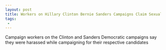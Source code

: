 ```yaml
---
layout: post
title: Workers on Hillary Clinton Bernie Sanders Campaigns Claim Sexual Harassment
tags:
 -
---
```

Campaign workers on the Clinton and Sanders Democratic campaigns say they were harassed while campaigning for their respective candidates
